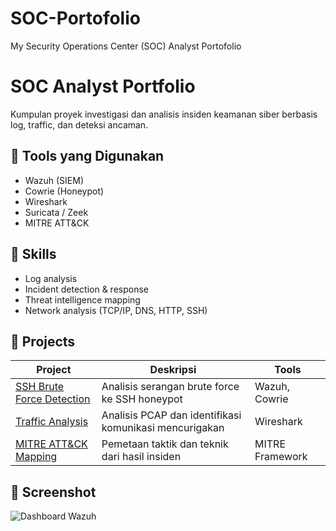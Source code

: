 # SOC-Portofolio
My Security Operations Center (SOC) Analyst Portofolio

# SOC Analyst Portfolio

Kumpulan proyek investigasi dan analisis insiden keamanan siber berbasis log, traffic, dan deteksi ancaman.

## 🔧 Tools yang Digunakan
- Wazuh (SIEM)
- Cowrie (Honeypot)
- Wireshark
- Suricata / Zeek
- MITRE ATT&CK

## 🧠 Skills
- Log analysis
- Incident detection & response
- Threat intelligence mapping
- Network analysis (TCP/IP, DNS, HTTP, SSH)

## 📂 Projects
| Project | Deskripsi | Tools |
|----------|------------|--------|
| [SSH Brute Force Detection](01-wazuh-cowrie-bruteforce/report.md) | Analisis serangan brute force ke SSH honeypot | Wazuh, Cowrie |
| [Traffic Analysis](02-wireshark-traffic-analysis/report.md) | Analisis PCAP dan identifikasi komunikasi mencurigakan | Wireshark |
| [MITRE ATT&CK Mapping](03-mitre-attack-mapping/report.md) | Pemetaan taktik dan teknik dari hasil insiden | MITRE Framework |

## 📸 Screenshot
![Dashboard Wazuh](assets/dashboard.png)
